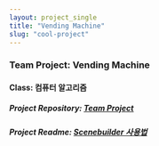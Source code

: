 ```yaml
---
layout: project_single
title: "Vending Machine"
slug: "cool-project"
---
```


### Team Project: Vending Machine

#### Class: 컴퓨터 알고리즘

##### Project Repository: [Team Project](https://github.com/Algorithmteam2020/teamproject_vendingmachine)

##### Project Readme: [Scenebuilder 사용법](https://github.com/Marshmellowon/teamproject_vendingmachine)

